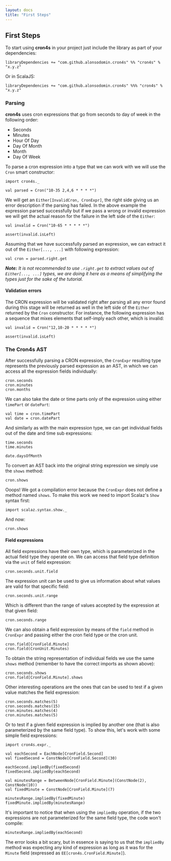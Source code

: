 ```yaml
---
layout: docs
title: "First Steps"
---
```


## First Steps

To start using **cron4s** in your project just include the library as part of your dependencies:

```
libraryDependencies += "com.github.alonsodomin.cron4s" %% "cron4s" % "x.y.z"
```

Or in ScalaJS:

```
libraryDependencies += "com.github.alonsodomin.cron4s" %%% "cron4s" % "x.y.z"
```

### Parsing

**cron4s** uses cron expressions that go from seconds to day of week in the following order:

 * Seconds
 * Minutes
 * Hour Of Day
 * Day Of Month
 * Month
 * Day Of Week

To parse a cron expression into a type that we can work with we will use the `Cron` smart constructor:

```tut
import cron4s._

val parsed = Cron("10-35 2,4,6 * * * *")
```

We will get an `Either[InvalidCron, CronExpr]`, the right side giving us an error description if the parsing
has failed. In the above example the expression parsed successfully but if we pass a wrong or invalid expression
we will get the actual reason for the failure in the left side of the `Either`:

```tut
val invalid = Cron("10-65 * * * * *")
```

```tut:invisible
assert(invalid.isLeft)
```

Assuming that we have successfully parsed an expression, we can extract it out of the `Either[..., ...]`
with following expression:

```tut
val cron = parsed.right.get
```

**_Note:_** _It is not recommended to use `.right.get` to extract values out of `Either[..., ...]`
types, we are doing it here as a means of simplifying the types just for the sake of the tutorial._ 

#### Validation errors

The CRON expression will be validated right after parsing all any error found during this stage will be returned
as well in the left side of the `Either` returned by the `Cron` constructor. For instance, the following expression
has a sequence that mixes elements that self-imply each other, which is invalid: 

```tut
val invalid = Cron("12,10-20 * * * * *")
```

```tut:invisible
assert(invalid.isLeft)
```

### The Cron4s AST

After successfully parsing a CRON expression, the `CronExpr` resulting type represents the previously
parsed expression as an AST, in which we can access all the expression fields individually:

```tut
cron.seconds
cron.minutes
cron.months
```

We can also take the date or time parts only of the expression using either `timePart` or `datePart`:

```tut
val time = cron.timePart
val date = cron.datePart
```

And similarly as with the main expression type, we can get individual fields out of the
date and time sub expressions:
 
```tut
time.seconds
time.minutes

date.daysOfMonth
```

To convert an AST back into the original string expression we simply use the `shows` method:

```tut:fail
cron.shows
```

Ooops! We got a compilation error because the `CronExpr` does not define a method named `shows`. To make this work
we need to import Scalaz's `Show` syntax first:

```tut:silent
import scalaz.syntax.show._
```

And now:

```tut
cron.shows
```

#### Field expressions

All field expressions have their own type, which is parameterized in the actual field type they
operate on. We can access that field type definition via the `unit` of field expression:

```tut
cron.seconds.unit.field
```

The expression unit can be used to give us information about what values are valid for that
specific field:

```tut
cron.seconds.unit.range
```

Which is different than the range of values accepted by the expression at that given field:

```tut
cron.seconds.range
```

We can also obtain a field expression by means of the `field` method in `CronExpr` and passing
either the cron field type or the cron unit.

```tut
cron.field[CronField.Minute]
cron.field(CronUnit.Minutes)
```

To obtain the string representation of individual fields we use the same `shows` method (remember to have the
correct imports as shown above):

```tut
cron.seconds.shows
cron.field[CronField.Minute].shows
```

Other interesting operations are the ones that can be used to test if a given value matches the
field expression:

```tut
cron.seconds.matches(5)
cron.seconds.matches(15)
cron.minutes.matches(4)
cron.minutes.matches(5)
```

Or to test if a given field expression is implied by another one (that is also parameterized by
the same field type). To show this, let's work with some simple field expressions:

```tut
import cron4s.expr._

val eachSecond = EachNode[CronField.Second]
val fixedSecond = ConstNode[CronField.Second](30)

eachSecond.impliedBy(fixedSecond)
fixedSecond.impliedBy(eachSecond)

val minutesRange = BetweenNode[CronField.Minute](ConstNode(2), ConstNode(10))
val fixedMinute = ConstNode[CronField.Minute](7)

minutesRange.impliedBy(fixedMinute)
fixedMinute.impliedBy(minutesRange)
```

It's important to notice that when using the `impliedBy` operation, if the two expressions are not
parameterized for the same field type, the code won't compile:
 
```tut:fail
minutesRange.impliedBy(eachSecond)
```

The error looks a bit scary, but in essence is saying to us that the `impliedBy` method was expecting
any kind of expression as long as it was for the `Minute` field (expressed as `EE[cron4s.CronField.Minute]`).
